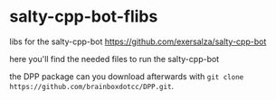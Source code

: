 # salty-cpp-bot-flibs
libs for the salty-cpp-bot https://github.com/exersalza/salty-cpp-bot

here you'll find the needed files to run the salty-cpp-bot

the DPP package can you download afterwards with `git clone https://github.com/brainboxdotcc/DPP.git`.
